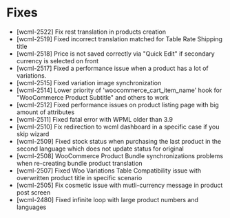 # Fixes
* [wcml-2522] Fix rest translation in products creation
* [wcml-2519] Fixed incorrect translation matched for Table Rate Shipping title
* [wcml-2518] Price is not saved correctly via "Quick Edit" if secondary currency is selected on front
* [wcml-2517] Fixed a performance issue when a product has a lot of variations.
* [wcml-2515] Fixed variation image synchronization
* [wcml-2514] Lower priority of 'woocommerce_cart_item_name' hook for "WooCommerce Product Subtitle" and others to work
* [wcml-2512] Fixed performance issues on product listing page with big amount of attributes
* [wcml-2511] Fixed fatal error with WPML older than 3.9
* [wcml-2510] Fix redirection to wcml dashboard in a specific case if you skip wizard
* [wcml-2509] Fixed stock status when purchasing the last product in the second language which does not update status for original
* [wcml-2508] WooCommerce Product Bundle synchronizations problems when re-creating bundle product translation
* [wcml-2507] Fixed Woo Variations Table Compatibility issue with overwritten product title in specific scenario
* [wcml-2505] Fix cosmetic issue with mutli-currency message in product post screen
* [wcml-2480] Fixed infinite loop with large product numbers and languages